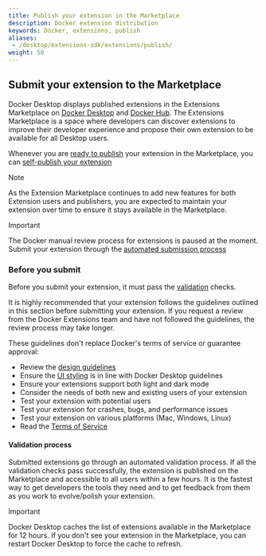 ```yaml
---
title: Publish your extension in the Marketplace
description: Docker extension distribution
keywords: Docker, extensions, publish
aliases: 
 - /desktop/extensions-sdk/extensions/publish/
weight: 50
---
```


## Submit your extension to the Marketplace

Docker Desktop displays published extensions in the Extensions Marketplace on [Docker Desktop](https://open.docker.com/extensions/marketplace) and [Docker Hub](https://hub.docker.com/search?q=&type=extension).
The Extensions Marketplace is a space where developers can discover extensions to improve their developer experience and propose their own extension to be available for all Desktop users.

Whenever you are [ready to publish](DISTRIBUTION.md) your extension in the Marketplace, you can [self-publish your extension](https://github.com/docker/extensions-submissions/issues/new?assignees=&labels=&template=1_automatic_review.yaml&title=%5BSubmission%5D%3A+)

> [!NOTE]
>
> As the Extension Marketplace continues to add new features for both Extension users and publishers, you are expected
> to maintain your extension over time to ensure it stays available in the Marketplace.

> [!IMPORTANT]
>
> The Docker manual review process for extensions is paused at the moment. Submit your extension through the [automated submission process](https://github.com/docker/extensions-submissions/issues/new?assignees=&labels=&template=1_automatic_review.yaml&title=%5BSubmission%5D%3A+)

### Before you submit

Before you submit your extension, it must pass the [validation](validate.md) checks.

It is highly recommended that your extension follows the guidelines outlined in this section before submitting your
extension. If you request a review from the Docker Extensions team and have not followed the guidelines, the review process may take longer. 

These guidelines don't replace Docker's terms of service or guarantee approval:
- Review the [design guidelines](../design/design-guidelines.md)
- Ensure the [UI styling](../design/_index.md) is in line with Docker Desktop guidelines
- Ensure your extensions support both light and dark mode
- Consider the needs of both new and existing users of your extension
- Test your extension with potential users
- Test your extension for crashes, bugs, and performance issues
- Test your extension on various platforms (Mac, Windows, Linux)
- Read the [Terms of Service](https://www.docker.com/legal/extensions_marketplace_developer_agreement/)

#### Validation process

Submitted extensions go through an automated validation process. If all the validation checks pass successfully, the extension is
published on the Marketplace and accessible to all users within a few hours.
It is the fastest way to get developers the tools they need and to get feedback from them as you work to
evolve/polish your extension.

> [!IMPORTANT]
>
> Docker Desktop caches the list of extensions available in the Marketplace for 12 hours. If you don't see your
> extension in the Marketplace, you can restart Docker Desktop to force the cache to refresh.
